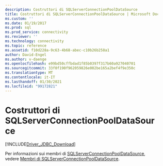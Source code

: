 ```yaml
---
description: Costruttori di SQLServerConnectionPoolDataSource
title: Costruttori di SQLServerConnectionPoolDataSource | Microsoft Docs
ms.custom: ''
ms.date: 01/19/2017
ms.prod: sql
ms.prod_service: connectivity
ms.reviewer: ''
ms.technology: connectivity
ms.topic: reference
ms.assetid: f10d228a-9c63-4b68-abec-c10b26b258a1
author: David-Engel
ms.author: v-daenge
ms.openlocfilehash: e99bd50cffbdad1f85b0397f317b60a927040701
ms.sourcegitcommit: 33f0f190f962059826e002be165a2bef4f9e350c
ms.translationtype: MT
ms.contentlocale: it-IT
ms.lasthandoff: 01/30/2021
ms.locfileid: "99172821"
---
```

# <a name="sqlserverconnectionpooldatasource-constructors"></a>Costruttori di SQLServerConnectionPoolDataSource
[!INCLUDE[Driver_JDBC_Download](../../../includes/driver_jdbc_download.md)]

  Per informazioni sui membri di [SQLServerConnectionPoolDataSource](../../../connect/jdbc/reference/sqlserverconnectionpooldatasource-class.md), vedere [Membri di SQLServerConnectionPoolDataSource](../../../connect/jdbc/reference/sqlserverconnectionpooldatasource-members.md).  
  
  
